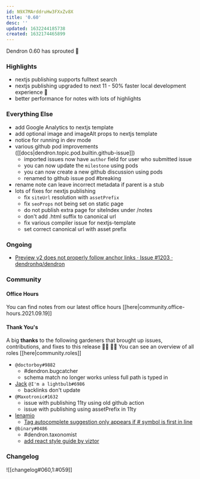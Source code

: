 ```yaml
---
id: N9X7MArddruHw3FXxZv8X
title: '0.60'
desc: ''
updated: 1632244185738
created: 1632174465899
---
```


Dendron 0.60 has sprouted  🌱

### Highlights
- nextjs publishing supports fulltext search 
- nextjs publishing upgraded to next 11 - 50% faster local development experience 🚀
- better performance for notes with lots of highlights

### Everything Else
- add Google Analytics to nextjs template
- add optional image and imageAlt props to nextjs template
- notice for running in dev mode 
- various github pod improvements ([[docs|dendron.topic.pod.builtin.github-issue]])
  - imported issues now have `author` field for user who submitted issue
  - you can now update the `milestone` using pods
  - you can now create a new github discussion using pods
  - renamed to github issue pod #breaking
- rename note can leave incorrect metadata if parent is a stub 
- lots of fixes for nextjs publishing
    - fix `siteUrl` resolution with `assetPrefix`
    - fix `seoProps` not being set on static page
    - do not publish extra page for siteIndex under /notes
    - don't add .html suffix to canonical url 
    - fix various compiler issue for nextjs-template
    - set correct canonical url with asset prefix


### Ongoing 

- [Preview v2 does not properly follow anchor links · Issue #1203 · dendronhq/dendron](https://github.com/dendronhq/dendron/issues/1203)

### Community

#### Office Hours

You can find notes from our latest office hours [[here|community.office-hours.2021.09.19]]

#### Thank You's

A big **thanks** to the following gardeners that brought up issues, contributions, and fixes to this release :man_farmer: :woman_farmer: 
You can see an overview of all roles [[here|community.roles]]

- `@doctorboy#9882`
    - #dendron.bugcatcher
    - schema match no longer works unless full path is typed in
- [Jack](https://github.com/imalightbulb) `@I'm a lightbulb#6986`
    - backlinks don't update
- `@Maxotronic#1632`
    - issue with publishing 11ty using old github action
    - issue with publishing using assetPrefix in 11ty
- [lenamio](https://github.com/lenamio)
    - [Tag autocomplete suggestion only appears if # symbol is first in line](https://github.com/dendronhq/dendron/issues/1352)
- `@binary#0486`
    - #dendron.taxonomist
    - [add react style guide by viztor](https://github.com/dendronhq/dendron-site/pull/207)


### Changelog
![[changelog#060,1:#059]]


